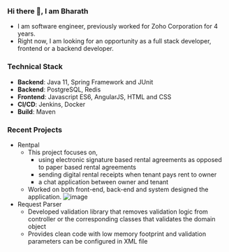 ### Hi there 👋, I am Bharath

- I am software engineer, previously worked for Zoho Corporation for 4 years.
- Right now, I am looking for an opportunity as a full stack developer, frontend or a backend developer.

### Technical Stack

* **Backend**: Java 11, Spring Framework and JUnit
* **Backend**: PostgreSQL, Redis
* **Frontend**: Javascript ES6, AngularJS, HTML and CSS
* **CI/CD**: Jenkins, Docker
* **Build**: Maven

### Recent Projects

- Rentpal
    - This project focuses on, 
        - using electronic signature based rental agreements as opposed to paper based rental agreements
        - sending digital rental receipts when tenant pays rent to owner
        - a chat application between owner and tenant
    - Worked on both front-end, back-end and system designed the application.
    ![image](https://user-images.githubusercontent.com/49817583/101530462-40329f80-3992-11eb-987c-68f654c9283f.png)
- Request Parser
    - Developed validation library that removes validation logic from controller or the corresponding classes that validates the domain object
    - Provides clean code with low memory footprint and validation parameters can be configured in XML file
    

<!--
**frankbharath/frankbharath** is a ✨ _special_ ✨ repository because its `README.md` (this file) appears on your GitHub profile.

Here are some ideas to get you started:

- 🔭 I’m currently working on ...
- 🌱 I’m currently learning ...
- 👯 I’m looking to collaborate on ...
- 🤔 I’m looking for help with ...
- 💬 Ask me about ...
- 📫 How to reach me: ...
- 😄 Pronouns: ...
- ⚡ Fun fact: ...
-->
